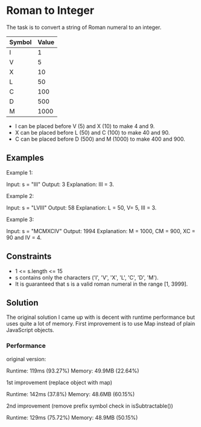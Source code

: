 # Roman to Integer

The task is to convert a string of Roman numeral to an integer.

| Symbol | Value |
| ------ | ----- |
| I      | 1     |
| V      | 5     |
| X      | 10    |
| L      | 50    |
| C      | 100   |
| D      | 500   |
| M      | 1000  |

- I can be placed before V (5) and X (10) to make 4 and 9.
- X can be placed before L (50) and C (100) to make 40 and 90.
- C can be placed before D (500) and M (1000) to make 400 and 900.

## Examples

Example 1:

Input: s = "III"
Output: 3
Explanation: III = 3.

Example 2:

Input: s = "LVIII"
Output: 58
Explanation: L = 50, V= 5, III = 3.

Example 3:

Input: s = "MCMXCIV"
Output: 1994
Explanation: M = 1000, CM = 900, XC = 90 and IV = 4.

## Constraints

- 1 <= s.length <= 15
- s contains only the characters ('I', 'V', 'X', 'L', 'C', 'D', 'M').
- It is guaranteed that s is a valid roman numeral in the range [1, 3999].

## Solution

The original solution I came up with is decent with runtime performance but uses quite a lot of memory. First improvement is to use Map instead of plain JavaScript objects.

### Performance

original version:

Runtime: 119ms (93.27%)
Memory: 49.9MB (22.64%)

1st improvement (replace object with map)

Runtime: 142ms (37.8%)
Memory: 48.6MB (60.15%)

2nd improvement (remove prefix symbol check in isSubtractable())

Runtime: 129ms (75.72%)
Memory: 48.9MB (50.15%)
